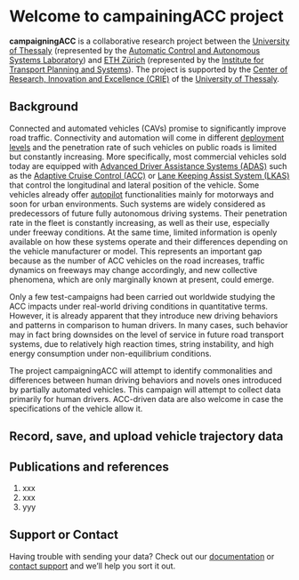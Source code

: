# Welcome to campainingACC project

**campaigningACC** is a collaborative research project between the [University of Thessaly](https://www.uth.gr/en) (represented by the [Automatic Control and Autonomous Systems Laboratory](http://control.mie.uth.gr/)) and [ETH Zürich](https://www.ethz.ch) (represented by the [Institute for Transport Planning and Systems](https://www.ivt.ethz.ch)). The project is supported by the [Center of Research, Innovation and Excellence (CRIE)](https://www.uth.gr/en/research/units/center-research-innovation-and-excellence-crie) of the [University of Thessaly](https://www.uth.gr/en).

## Background
Connected and automated vehicles (CAVs) promise to significantly improve road traffic. Connectivity and automation will come in different [deployment levels](https://www.aptiv.com/en/insights/article/what-are-the-levels-of-automated-driving) and the penetration rate of such vehicles on public roads is limited but constantly increasing. More specifically, most commercial vehicles sold today are equipped with [Advanced Driver Assistance Systems (ADAS)](https://en.wikipedia.org/wiki/Advanced_driver-assistance_systems) such as the [Adaptive Cruise Control (ACC)](https://en.wikipedia.org/wiki/Adaptive_cruise_control) or [Lane Keeping Assist System (LKAS)](https://www.hondainfocenter.com/2021/CR-V/Feature-Guide/Interior-Features/Lane-Keeping-Assist-System-LKAS/) that control the longitudinal and lateral position of the vehicle. Some vehicles already offer [autopilot](https://www.tesla.com/autopilot) functionalities mainly for motorways and soon for urban environments. Such systems are widely considered as predecessors of future fully autonomous driving systems. Their penetration rate in the fleet is constantly increasing, as well as their use, especially under freeway conditions. At the same time, limited information is openly available on how these systems operate and their differences depending on the vehicle manufacturer or model. This represents an important gap because as the number of ACC vehicles on the road increases, traffic dynamics on freeways may change accordingly, and new collective phenomena, which are only marginally known at present, could emerge.

Only a few test-campaigns had been carried out worldwide studying the ACC impacts under real-world driving conditions in quantitative terms. However, it is already apparent that they introduce new driving behaviors and patterns in comparison to human drivers. In many cases, such behavior may in fact bring downsides on the level of service in future road transport systems, due to relatively high reaction times, string instability, and high energy consumption under non-equilibrium conditions. 

The project campaigningACC will attempt to identify commonalities and differences between human driving behaviors and novels ones introduced by partially automated vehicles. This campaign will attempt to collect data primarily for human drivers. ACC-driven data are also welcome in case the specifications of the vehicle allow it.

## Record, save, and upload vehicle trajectory data

## Publications and references

1. xxx
2. xxx
3. yyy

## Support or Contact

Having trouble with sending your data? Check out our [documentation](https://docs.github.com/categories/github-pages-basics/) or [contact support](https://support.github.com/contact) and we’ll help you sort it out.
